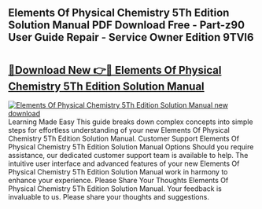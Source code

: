 ## Elements Of Physical Chemistry 5Th Edition Solution Manual PDF Download Free - Part-z90 User Guide Repair - Service Owner Edition 9TVl6

# <h2><a href="http://bc20022.oget.top/?id=Elements+Of+Physical+Chemistry+5Th+Edition+Solution+Manual">🔗Download New 👉🔴 Elements Of Physical Chemistry 5Th Edition Solution Manual</a></h2>

[![Elements Of Physical Chemistry 5Th Edition Solution Manual new download](https://i.imgur.com/5g1atiW.png)](http://bc20022.oget.top/?id=Elements+Of+Physical+Chemistry+5Th+Edition+Solution+Manual)
Learning Made Easy This guide breaks down complex concepts into simple steps for effortless understanding of your new Elements Of Physical Chemistry 5Th Edition Solution Manual. Customer Support Elements Of Physical Chemistry 5Th Edition Solution Manual Options Should you require assistance, our dedicated customer support team is available to help. The intuitive user interface and advanced features of your new Elements Of Physical Chemistry 5Th Edition Solution Manual work in harmony to enhance your experience. Please Share Your Thoughts Elements Of Physical Chemistry 5Th Edition Solution Manual. Your feedback is invaluable to us. Please share your thoughts and suggestions.
